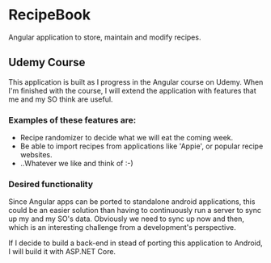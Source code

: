 # RecipeBook
Angular application to store, maintain and modify recipes.

## Udemy Course
This application is built as I progress in the Angular course on Udemy. 
When I'm finished with the course, I will extend the application with features that me and my SO think are useful.

### Examples of these features are:
- Recipe randomizer to decide what we will eat the coming week.
- Be able to import recipes from applications like 'Appie', or popular recipe websites.
- ..Whatever we like and think of :-)

### Desired functionality
Since Angular apps can be ported to standalone android applications, this could be an easier solution than having to continuously run a server to sync up my and my SO's data. Obviously we need to sync up now and then, which is an interesting challenge from a development's perspective. 

If I decide to build a back-end in stead of porting this application to Android, I will build it with ASP.NET Core.

